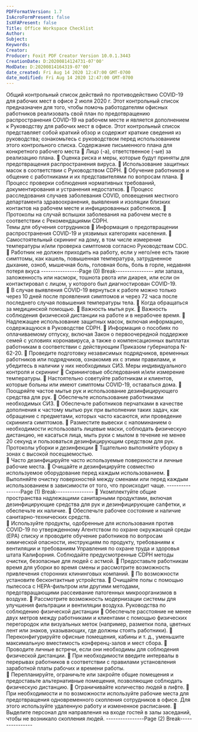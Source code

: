 ```yaml
---
PDFFormatVersion: 1.7
IsAcroFormPresent: false
IsXFAPresent: false
Title: Office Workspace Checklist
Author: 
Subject: 
Keywords: 
Creator: 
Producer: Foxit PDF Creator Version 10.0.1.3443
CreationDate: D:20200814124731-07'00'
ModDate: D:20200814164319-07'00'
date_created: Fri Aug 14 2020 12:47:00 GMT-0700
date_modified: Fri Aug 14 2020 12:47:00 GMT-0700
---
```

Общий контрольный список действий по 
противодействию COVID-19 
для рабочих мест в офисе 
2 июля 2020 г. 
Этот контрольный список предназначен для того, чтобы помочь работодателям офисных 
работников реализовать свой план по предотвращению распространения COVID-19 на 
рабочем месте и является дополнением к Руководству для рабочих мест в офисе. Этот 
контрольный список представляет собой краткий обзор и содержит краткие сведения из 
руководства; ознакомьтесь с руководством перед использованием этого контрольного 
списка. 
Содержание письменного плана для 
конкретного рабочего места 
 Лицо (-а), ответственное (-ые) за реализацию плана. 
 Оценка риска и меры, которые будут приняты для предотвращения 
распространения вируса. 
 Использование защитных масок в соответствии с Руководством CDPH. 
 Обучение работников и общение с работниками и их представителями по 
вопросам плана. 
 Процесс проверки соблюдения нормативных требований, 
документирования и устранения недостатков. 
 Процесс расследования случаев заболевания COVID, оповещения местного 
департамента здравоохранения, выявления и изоляции близких контактов на 
рабочем месте и инфицированных работников. 
 Протоколы на случай вспышки заболевания на рабочем месте в 
соответствии с Рекомендациями CDPH.  
Темы для обучения сотрудников 
 Информация о предотвращении распространения COVID-19 и уязвимых 
категориях населения. 
 Самостоятельный скрининг на дому, в том числе измерение температуры 
и/или проверка симптомов согласно Руководствам CDC. 
 Работник не должен приходить на работу, если у него/нее есть такие 
симптомы, как кашель, повышенная температура, затрудненное дыхание, 
озноб, мышечная боль, головная боль, боль в горле, недавняя потеря вкуса 
----------------Page (0) Break----------------
или запаха, заложенность или насморк, тошнота рвота или диарея, или если 
он контактировал с лицом, у которого был диагностирован COVID-19.  
 В случае выявления COVID-19 вернуться к работе можно только через 10 дней 
после проявления симптомов и через 72 часа после последнего случая 
повышения температуры тела. 
 Когда обращаться за медицинской помощью. 
 Важность мытья рук. 
 Важность соблюдения физической дистанции на работе и в нерабочее 
время. 
 Надлежащее использование защитных масок, включая информацию, 
содержащуюся в Руководстве CDPH. 
 Информация о пособиях по оплачиваемому отпуску, включая Закон о 
первоочередной поддержке семей с условиях коронавируса, а также о 
компенсационных выплатах работникам в соответствии с действующим 
Приказом губернатора N-62-20. 
 Проведите подготовку независимых подрядчиков, временных работников или 
подрядчиков, ознакомив их с этими правилами, и убедитесь в наличии у них 
необходимых СИЗ. 
Меры индивидуального контроля и скрининг 
 Скрининговые обследования и/или измерение температуры. 
 Настоятельно советуйте работникам и клиентов, которые больны или имеют 
симптомы COVID-19, оставаться дома. 
 Поощряйте частое мытье рук и использование дезинфицирующего средства 
для рук. 
 Обеспечьте использование работниками необходимых СИЗ. 
 Обеспечьте работников перчатками в качестве дополнения к частому мытью 
рук при выполнении таких задач, как обращение с предметами, которых 
часто касаются, или проведение скрининга симптомов. 
 Разместите вывески с напоминанием о необходимости использовать 
лицевые маски, соблюдать физическую дистанцию, не касаться лица, мыть 
руки с мылом в течение не менее 20 секунд и пользоваться 
дезинфицирующим средством для рук. 
Протоколы уборки и дезинфекции 
 Тщательно выполняйте уборку в зонах с высокой посещаемостью.  
 Часто дезинфицируйте часто используемые поверхности и личные рабочие 
места. 
 Очищайте и дезинфицируйте совместно используемое оборудование 
перед каждым использованием. 
 Выполняйте очистку поверхностей между сменами или перед каждым 
использованием в зависимости от того, что происходит чаще. 
----------------Page (1) Break----------------
 Укомплектуйте общие пространства надлежащими санитарными 
продуктами, включая дезинфицирующие средства для рук и 
дезинфицирующие салфетки, и обеспечьте их наличие. 
 Обеспечьте рабочее состояние и наличие санитарно-технических средств.  
 Используйте продукты, одобренные для использования против COVID-19 по 
утвержденному Агентством по охране окружающей среды (EPA) списку и 
проводите обучение работников по вопросам химической опасности, 
инструкциям по продукту, требованиям к вентиляции и требованиям 
Управления по охране труда и здоровья штата Калифорния. Соблюдайте 
предусмотренные CDPH методы очистки, безопасные для людей с астмой. 
 Предоставьте работникам время для уборки во время смены и рассмотрите 
возможность привлечения сторонних клининговых компаний. 
 По возможности установите бесконтактные устройства. 
 Очищайте полы с помощью пылесоса с HEPA-фильтром или другими 
методами, предотвращающими рассеивание патогенных 
микроорганизмов в воздухе. 
 Рассмотрите возможность модернизации системы для улучшения 
фильтрации и вентиляции воздуха. 
Руководства по соблюдению физической 
дистанции 
 Обеспечьте расстояние не менее двух метров между работниками и 
клиентами с помощью физических перегородок или визуальных меток 
(например, разметки пола, цветных лент или знаков, указывающих, где 
должны стоять работники). 
 Переконфигурируйте офисные помещения, кабины и т. д., уменьшите 
максимальную вместимость конференц-залов и мест сбора. 
 Проводите личные встречи, если они необходимы для соблюдения 
физической дистанции. 
 При необходимости введите интервалы в перерывах работников в 
соответствии с правилами установления заработной платы рабочих и 
времени работы.  
 Перепланируйте, ограничьте или закройте общие помещения и 
предоставьте альтернативные помещения, позволяющие соблюдать 
физическую дистанцию. 
  Ограничивайте количество людей в лифте. 
 При необходимости и по возможности используйте рабочие места для 
предотвращения одновременного скопления сотрудников в офисе. Для 
этого используйте удаленную работу и измененное расписание. 
 Выделите персонал для направления на входе гостей в залы заседаний, чтобы 
не возникало скопления людей. 
----------------Page (2) Break----------------
